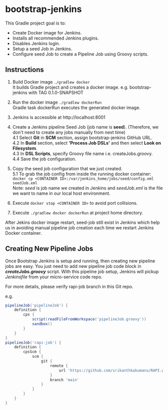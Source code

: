 # bootstrap-jenkins

This Gradle project goal is to:

- Create Docker image for Jenkins.
- Installs all recommended Jenkins plugins.
- Disables Jenkins login.
- Setup a seed Job in Jenkins.
- Configure seed Job to create a Pipeline Job using Groovy scripts.

## Instructions

1. Build Docker image `./gradlew docker` </br>
    It builds Gradle project and creates a docker image. e.g. bootstrap-jenkins with TAG 0.1.0-SNAPSHOT

2. Run the docker image `./gradlew dockerRun` </br>
    Gradle task dockerRun executes the generated docker image.

3. Jenkins is accessible at http://localhost:8001

4. Create a Jenkins pipeline Seed Job (job name is **seed**). (Therefore, we don't need to create any jobs manually from next time) </br>
    4.1 Select **Git** in **SCM** section, assign bootstrap-jenkins GitHub URL. </br>
    4.2 In **Build** section, select **'Process Job DSLs'** and then select **Look on Filesystem**. </br>
    4.3 In **DSL Scripts**, specify Groovy file name i.e. createJobs.groovy. </br>
    4.4 Save the job configuration. </br>

5. Copy the seed job configuration that we just created. </br>
    5.1 To grab the job config from inside the running docker   container: </br> `docker cp <CONTAINER ID>:/var/jenkins_home/jobs/seed/config.xml seedJob.xml` </br>
        Note: *seed* is job name we created in Jenkins and *seedJob.xml* is the file we want to name in our local host environment.

6. Execute `docker stop <CONTAINER ID>` to avoid port collisions.
7. Execute `./gradlew docker dockerRun` at project home directory.

After Jekins docker image restart, seed-job still exist in Jenkins which help us in avoiding manual pipeline job creation each time we restart Jenkins Docker container.

## Creating New Pipeline Jobs

Once Bootstrap Jenkins is setup and running, then creating new pipeline jobs are easy. You just need to add new pipeline job code block in ***createJobs.groovy*** script. With this pipeline job setup, Jenkins will pickup *Jenkinsfile* from your micro-service code repo.

For more details, please verify rapi-job branch in this Git repo.

e.g.

```Groovy
pipelineJob('pipelineJob') {
    definition {
        cps {
            script(readFileFromWorkspace('pipelineJob.groovy'))
            sandbox()
        }
    }
}
pipelineJob('rapi-job') {
    definition {
        cpsScm {
            scm {
                git {
                    remote {
                        url 'https://github.com/srikanthkakumanu/RAPI.git'
                    }
                    branch 'main'
                }
            }
        }
    }
}
```
